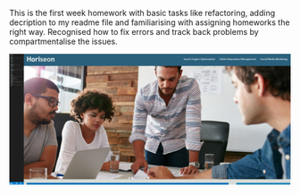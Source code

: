 This is the first week homework with basic tasks like refactoring, adding decription to my readme file and familiarising with assigning homeworks the right way. Recognised how to fix errors and track back problems by compartmentalise the issues.

![Homework Screenshot](./images/Screenshot%202022-04-16%20week1-homework.png)